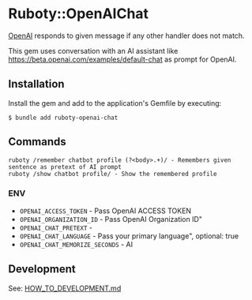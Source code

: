 # Ruboty::OpenAIChat

[OpenAI](https://openai.com/) responds to given message if any other handler does not match.

This gem uses conversation with an AI assistant like https://beta.openai.com/examples/default-chat as prompt for OpenAI.

## Installation

Install the gem and add to the application's Gemfile by executing:

    $ bundle add ruboty-openai-chat

## Commands

```
ruboty /remember chatbot profile (?<body>.+)/ - Remembers given sentence as pretext of AI prompt
ruboty /show chatbot profile/ - Show the remembered profile
```

### ENV

- `OPENAI_ACCESS_TOKEN` - Pass OpenAI ACCESS TOKEN
- `OPENAI_ORGANIZATION_ID` - Pass OpenAI Organization ID"
- `OPENAI_CHAT_PRETEXT` -
- `OPENAI_CHAT_LANGUAGE` - Pass your primary language", optional: true
- `OPENAI_CHAT_MEMORIZE_SECONDS` - AI

## Development

See: [HOW_TO_DEVELOPMENT.md](./HOW_TO_DEVELOPMENT.md)
